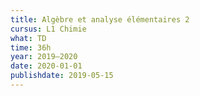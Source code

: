 ```yaml
---
title: Algèbre et analyse élémentaires 2
cursus: L1 Chimie
what: TD
time: 36h
year: 2019–2020
date: 2020-01-01
publishdate: 2019-05-15
---
```

